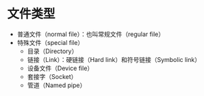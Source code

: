 # 文件类型

* 普通文件（normal file）：也叫常规文件（regular file）
* 特殊文件（special file）
  * 目录（Directory）
  * 链接（Link）：硬链接（Hard link）和符号链接（Symbolic link）
  * 设备文件（Device file）
  * 套接字（Socket）
  * 管道（Named pipe）